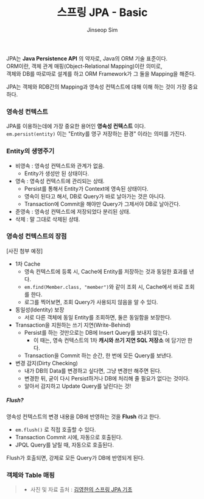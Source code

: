 ﻿---
layout: post
title: "스프링 JPA - Basic"
categories: Springboot
tags: [java]
author:
  - Jinseop Sim
toc: true
---
JPA는 __Java Persistence API__ 의 약자로, Java의 ORM 기술 표준이다.  
ORM이란, 객체 관계 매핑(Object-Relational Mapping)이란 의미로,  
객체와 DB를 따로따로 설계를 하고 ORM Framework가 그 둘을 Mapping을 해준다.

JPA는 객체와 RDB간의 Mapping과 영속성 컨텍스트에 대해 이해 하는 것이 가장 중요하다.  

### 영속성 컨텍스트
JPA를 이용하는데에 가장 중요한 용어인 __영속성 컨텍스트__ 이다.  
```em.persist(entity)``` 이는 "Entity를 영구 저장하는 환경" 이라는 의미를 가진다.  

### Entity의 생명주기
- 비영속 : 영속성 컨텍스트와 관계가 없음.
  - Entity가 생성만 된 상태이다.
- 영속 : 영속성 컨텍스트에 관리되는 상태.
  - Persist를 통해서 Entity가 Context에 영속된 상태이다.
  - 영속이 된다고 해서, DB로 Query가 바로 날아가는 것은 아니다.
  - Transaction에 Commit을 해야만 Query가 그제서야 DB로 날아간다.
- 준영속 : 영속성 컨텍스트에 저장되었다 분리된 상태.
- 삭제 : 말 그대로 삭제된 상태.

### 영속성 컨텍스트의 장점
[사진 첨부 예정]
- 1차 Cache
  - 영속 컨텍스트에 등록 시, Cache에 Entity를 저장하는 것과 동일한 효과를 낸다.  
  - ```em.find(Member.class, "member")```와 같이 조회 시, Cache에서 바로 조회를 한다.
  - 로그를 찍어보면, 조회 Query가 사용되지 않음을 알 수 있다.
- 동일성(Identity) 보장
  - 서로 다른 객체에 동일 Entity를 조회하면, 둘은 동일함을 보장한다.
- Transaction을 지원하는 쓰기 지연(Write-Behind)
  - Persist를 하는 것만으로는 DB에 Insert Query를 보내지 않는다.
    - 이 때는, 영속 컨텍스트의 1차 __캐시와 쓰기 지연 SQL 저장소__ 에 담기만 한다.
  - Transaction을 Commit 하는 순간, 한 번에 모든 Query를 보낸다.
- 변경 감지(Dirty Checking)
  - 내가 DB의 Data를 변경하고 싶다면, 그냥 변경만 해주면 된다.
  - 변경한 뒤, 굳이 다시 Persist하거나 DB에 처리해 줄 필요가 없다는 것이다.
  - 알아서 감지하고 Update Query를 날린다는 것!

##### Flush?
영속성 컨텍스트의 변경 내용을 DB에 반영하는 것을 __Flush__ 라고 한다.  

- ```em.flush()``` 로 직접 호출할 수 있다.
- Transaction Commit 시에, 자동으로 호출된다.
- JPQL Query를 날릴 때, 자동으로 호출된다.

Flush가 호출되면, 강제로 모든 Query가 DB에 반영되게 된다.  

### 객체와 Table 매핑


> - 사진 및 자료 출처 : [김영한의 스프링 JPA 기초](https://www.inflearn.com/course/ORM-JPA-Basic/dashboard)